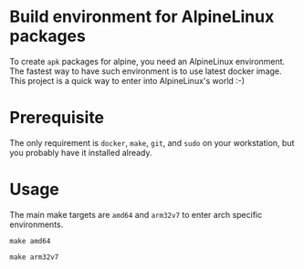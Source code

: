 # Build environment for AlpineLinux packages

To create `apk` packages for alpine, you need an AlpineLinux environment. The
fastest way to have such environment is to use latest docker image. This
project is a quick way to enter into AlpineLinux's world :-)

# Prerequisite

The only requirement is `docker`, `make`, `git`, and `sudo` on your
workstation, but you probably have it installed already.

# Usage

The main make targets are `amd64` and `arm32v7` to enter arch specific
environments.

```shell
make amd64
```

```shell
make arm32v7
```
